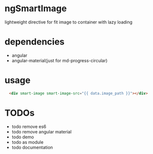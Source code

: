 # ngSmartImage
lightweight directive for fit image to container with lazy loading

# dependencies
* angular
* angular-material(just for md-progress-circular)

# usage
```html
  <div smart-image smart-image-src="{{ data.image_path }}"></div>
```

# TODOs
* todo remove es6
* todo remove angular material 
* todo demo
* todo as module
* todo documentation
